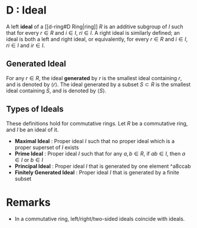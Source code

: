 # D : Ideal
A left **ideal** of a [[d-ring#D Ring|ring]] $R$ is an additive subgroup of $I$ such that for every $r\in R$ and $i\in I$, $ri\in I$.
A right ideal is similarly defined; an ideal is both a left and right ideal, or equivalently, for every $r\in R$ and $i\in I$, $ri\in I$ and $ir\in I$.

## Generated Ideal
For any $r\in R$, the ideal **generated** by $r$ is the smallest ideal containing $r$, and is denoted by $\langle r\rangle$. 
The ideal generated by a subset $S\subset R$ is the smallest ideal containing $S$, and is denoted by $\langle S\rangle$.

## Types of Ideals
These definitions hold for commutative rings. Let $R$ be a commutative ring, and $I$ be an ideal of it.
- **Maximal Ideal** : Proper ideal $I$ such that no proper ideal which is a proper superset of $I$ exists
- **Prime Ideal** : Proper ideal $I$ such that for any $a,b\in R$, if $ab\in I$, then $a\in I$ or $b\in I$
- **Principal Ideal** : Proper ideal $I$ that is generated by one element ^a8ccab
- **Finitely Generated Ideal** : Proper ideal $I$ that is generated by a finite subset
# Remarks
- In a commutative ring, left/right/two-sided ideals coincide with ideals.
